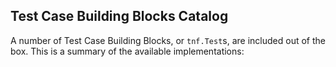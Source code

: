 ## Test Case Building Blocks Catalog

A number of Test Case Building Blocks, or `tnf.Test`s, are included out of the box.  This is a summary of the available implementations: